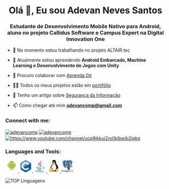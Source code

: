 <h1 align="center">Olá 👋, Eu sou Adevan Neves Santos</h1>
<h3 align="center">Estudante de Desenvolvimento Mobile Nativo para Android, aluno no projeto Callidus Software e Campus Expert na Digital Innovation One</h3>

- 🔭 No momento estou trabalhando no projeto ALTAIR tec

- 🌱 Atualmente estou aprendendo **Android Embarcado, Machine Learning e Desenvolvimento de Jogos com Unity**

- 👯 Procuro colaborar com [Aprenda Git](https://github.com/aprenda-git/pull-request)

- 👨‍💻 Todos os meus projetos estão em [portifólio](https://github.com/adevancomp/)

- 📝 Tenho um artigo sobre [Segurança da Informação ](https://ampllaeditora.com.br/books/2022/02/StemConference.pdf)

- 📫 Como chegar até mim **adevancomp@gmail.com**

<h3 align="left">Connect with me:</h3>
<p align="left">
<a href="https://linkedin.com/in/adevancomp" target="blank"><img align="center" src="https://raw.githubusercontent.com/rahuldkjain/github-profile-readme-generator/master/src/images/icons/Social/linked-in-alt.svg" alt="adevancomp" height="30" width="40" /></a>
<a href="https://instagram.com/adevancomp" target="blank"><img align="center" src="https://raw.githubusercontent.com/rahuldkjain/github-profile-readme-generator/master/src/images/icons/Social/instagram.svg" alt="adevancomp" height="30" width="40" /></a>
<a href="https://www.youtube.com/channel/UCp9IKkuj2RO0KLbWJB2iQkQ" target="blank"><img align="center" src="https://raw.githubusercontent.com/rahuldkjain/github-profile-readme-generator/master/src/images/icons/Social/youtube.svg" alt="https://www.youtube.com/channel/ucp9ikkuj2ro0klbwjb2iqkq" height="30" width="40" /></a>
</p>

<h3 align="left">Languages and Tools:</h3>
<p align="left"> <a href="https://developer.android.com" target="_blank" rel="noreferrer"> <img src="https://raw.githubusercontent.com/devicons/devicon/master/icons/android/android-original-wordmark.svg" alt="android" width="40" height="40"/> </a> <a href="https://www.cprogramming.com/" target="_blank" rel="noreferrer"> <img src="https://raw.githubusercontent.com/devicons/devicon/master/icons/c/c-original.svg" alt="c" width="40" height="40"/> </a> <a href="https://www.java.com" target="_blank" rel="noreferrer"> <img src="https://raw.githubusercontent.com/devicons/devicon/master/icons/java/java-original.svg" alt="java" width="40" height="40"/> </a> <a href="https://www.linux.org/" target="_blank" rel="noreferrer"> <img src="https://raw.githubusercontent.com/devicons/devicon/master/icons/linux/linux-original.svg" alt="linux" width="40" height="40"/> </a> <a href="https://www.postgresql.org" target="_blank" rel="noreferrer"> <img src="https://raw.githubusercontent.com/devicons/devicon/master/icons/postgresql/postgresql-original-wordmark.svg" alt="postgresql" width="40" height="40"/> </a> </p>

![TOP Linguagens](https://github-readme-stats.vercel.app/api/top-langs/?username=adevancomp&theme=dracula)  
